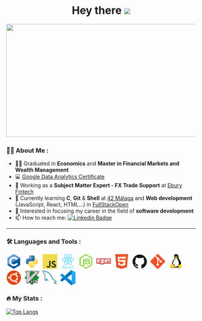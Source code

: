<h1>
 <div align="center">
  Hey there
  <img src="https://media.giphy.com/media/hvRJCLFzcasrR4ia7z/giphy.gif" width="30px"/>
</h1>

<div align="center">
  <img src="https://media.giphy.com/media/dWesBcTLavkZuG35MI/giphy.gif" width="600" height="300"/>
</div>

### :man_technologist: About Me :
- :man_student: Graduated in **Economics** and **Master in Financial Markets and Wealth Management**
- :computer: [Google Data Analytics Certificate](https://www.credly.com/badges/9b2df7ff-0040-405b-9a65-05eaed3c0fbe/public_url)
- :briefcase: Working as a **Subject Matter Expert - FX Trade Support** at [Ebury Fintech](https://ebury.com/)
- 🌱 Currently learning **C**, **Git** & **Shell** at [42 Málaga](https://www.42network.org/) and **Web development** (JavaScript, React, HTML...) in [FullStackOpen](https://fullstackopen.com/)
- 👀 Interested in focusing my career in the field of **software development**
- :mailbox: How to reach me: [![Linkedin Badge](https://img.shields.io/badge/-Linkedin-blue?style=flat&logo=Linkedin&logoColor=white)](https://www.linkedin.com/in/antoniolopezchamorro)

 ---

### :hammer_and_wrench: Languages and Tools :
 <div>
  <img src="https://github.com/devicons/devicon/blob/master/icons/c/c-original.svg" title="C" alt="C" width="40" height="40"/>&nbsp;
  <img src="https://github.com/devicons/devicon/blob/master/icons/python/python-original.svg" title="Python" alt="Python" width="40" height="40"/>&nbsp;
  <img src="https://github.com/devicons/devicon/blob/master/icons/javascript/javascript-original.svg" title="JavaScript" alt="JavaScript" width="40" height="40"/>&nbsp;
  <img src="https://github.com/devicons/devicon/blob/master/icons/react/react-original-wordmark.svg" title="React" alt="React" width="40" height="40"/>&nbsp;
  <img src="https://github.com/devicons/devicon/blob/master/icons/nodejs/nodejs-original.svg" title="NodeJS" alt="NodeJS" width="40" height="40"/>&nbsp;
    <img src="https://github.com/devicons/devicon/blob/master/icons/npm/npm-original-wordmark.svg" title="npm" alt="npm" width="40" height="40"/>&nbsp;
  <img src="https://github.com/devicons/devicon/blob/master/icons/html5/html5-original.svg" title="HTML" alt="HTML" width="40" height="40"/>&nbsp;
  <img src="https://github.com/devicons/devicon/blob/master/icons/github/github-original.svg" title="Github" alt="Github" width="40" height="40"/>&nbsp;
  <img src="https://github.com/devicons/devicon/blob/master/icons/git/git-original.svg" title="Git" alt="Git" width="40" height="40"/>&nbsp;
  <img src="https://github.com/devicons/devicon/blob/master/icons/linux/linux-original.svg" title="Linux" alt="Linux" width="40" height="40"/>&nbsp;
  <img src="https://github.com/devicons/devicon/blob/master/icons/ubuntu/ubuntu-plain.svg" title="Ubuntu" alt="Ubuntu" width="40" height="40"/>&nbsp;
  <img src="https://github.com/devicons/devicon/blob/master/icons/vim/vim-original.svg" title="Vim" alt="Vim" width="40" height="40"/>&nbsp;
  <img src="https://github.com/devicons/devicon/blob/master/icons/mysql/mysql-original.svg" title="Mysql" alt="Mysql" width="40" height="40"/>&nbsp;
  <img src="https://github.com/devicons/devicon/blob/master/icons/vscode/vscode-original.svg" title="Vscode" **alt="Vscode" width="40" height="40"/>
 </div>
 
 ### :fire: My Stats :

[![Top Langs](https://github-readme-stats.vercel.app/api/top-langs/?username=antoniolopez7217&langs_count=8&theme=dark)](https://github.com/anuraghazra/github-readme-stats)
 
<!---

 [![Top Langs](https://github-readme-stats.vercel.app/api/top-langs/?username=antoniolopez7217&layout=compact&theme=vision-friendly-dark)](https://github.com/anuraghazra/github-readme-stats)

 [![Top Langs](https://github-readme-stats.vercel.app/api/top-langs/?username=antoniolopez7217&layout=compact)](https://github.com/anuraghazra/github-readme-stats)
[![Top Langs](https://github-readme-stats.vercel.app/api/top-langs/?username=antoniolopez7217&layout=compact&theme=vision-friendly-dark)](https://github.com/anuraghazra/github-readme-stats)

Profile views:
<img src="https://komarev.com/ghpvc/?username=yantoniolopez7217&style=flat-square&color=blue" alt=""/>
Icons took from:
https://github.com/devicons/devicon/tree/master/icons
--->
